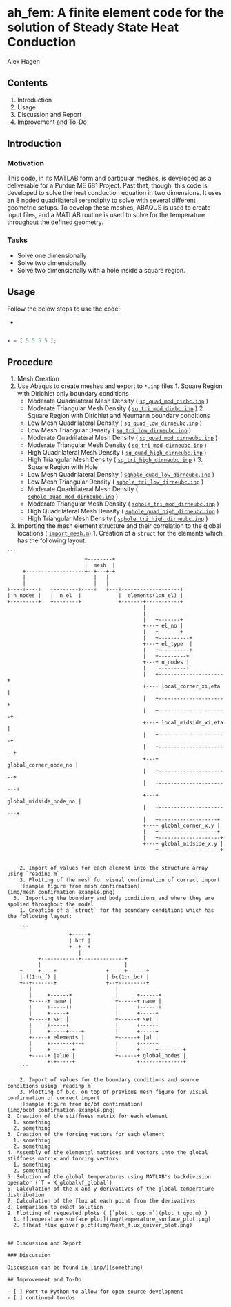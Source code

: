 # ah_fem: A finite element code for the solution of Steady State Heat Conduction
Alex Hagen

## Contents

1.  Introduction
2.  Usage
3.  Discussion and Report
4.  Improvement and To-Do

## Introduction

### Motivation

This code, in its MATLAB form and particular meshes, is developed as a deliverable for a Purdue ME 681 Project.  Past that, though, this code is developed to solve the heat conduction equation in two dimensions.  It uses an 8 noded quadrilateral serendipity to solve with several different geometric setups.  To develop these meshes, ABAQUS is used to create input files, and a MATLAB routine is used to solve for the temperature throughout the defined geometry.

### Tasks

- Solve one dimensionally
- Solve two dimensionally
- Solve two dimensionally with a hole inside a square region.

## Usage

Follow the below steps to use the code:

-

```matlab

x = [ 5 5 5 5 ];

```

## Procedure

1. Mesh Creation
  1.  Use Abaqus to create meshes and export to `*.inp` files
    1. Square Region with Dirichlet only boundary conditions
      * Moderate Quadrilateral Mesh Density ( [`sq_quad_mod_dirbc.inp`](inp/sq_quad_mod_dirbc.inp) )
      * Moderate Triangular Mesh Density ( [`sq_tri_mod_dirbc.inp`](inp/sq_tri_mod_dirbc.inp) )
    2. Square Region with Dirichlet and Neumann boundary conditions
      * Low Mesh Quadrilateral Density ( [`sq_quad_low_dirneubc.inp`](inp/sq_quad_low_dirneubc.inp) )
      * Low Mesh Triangular Density ( [`sq_tri_low_dirneubc.inp`](inp/sq_tri_low_dirneubc.inp) )
      * Moderate Quadrilateral Mesh Density ( [`sq_quad_mod_dirneubc.inp`](inp/sq_quad_mod_dirneubc.inp) )
      * Moderate Triangular Mesh Density ( [`sq_tri_mod_dirneubc.inp`](inp/sq_tri_mod_dirneubc.inp) )
      * High Quadrilateral Mesh Density ( [`sq_quad_high_dirneubc.inp`](inp/sq_quad_high_dirneubc.inp) )
      * High Triangular Mesh Density ( [`sq_tri_high_dirneubc.inp`](inp/sq_tri_high_dirneubc.inp) )
    3. Square Region with Hole
      * Low Mesh Quadrilateral Density ( [`sqhole_quad_low_dirneubc.inp`](inp/sqhole_quad_low_dirneubc.inp) )
      * Low Mesh Triangular Density ( [`sqhole_tri_low_dirneubc.inp`](inp/sqhole_tri_low_dirneubc.inp) )
      * Moderate Quadrilateral Mesh Density ( [`sqhole_quad_mod_dirneubc.inp`](inp/sqhole_quad_mod_dirneubc.inp) )
      * Moderate Triangular Mesh Density ( [`sqhole_tri_mod_dirneubc.inp`](inp/sqhole_tri_mod_dirneubc.inp) )
      * High Quadrilateral Mesh Density ( [`sqhole_quad_high_dirneubc.inp`](inp/sqhole_quad_high_dirneubc.inp) )
      * High Triangular Mesh Density ( [`sqhole_tri_high_dirneubc.inp`](inp/sqhole_tri_high_dirneubc.inp) )
  2.  Importing the mesh element structure and their correlation to the global locations ( [`import_mesh.m`](import_mesh.m))
  	1.  Creation of a `struct` for the elements which has the following layout:

  	```
	                         +--------+                                       
	                         |  mesh  |                                       
	     +-------------------+--+---+-+                                       
	     |                      |   |                                         
	     |                      |   |                                         
	+----+----+   +--------+----+   +---+-------------------+                 
	| n_nodes |   |  n_el  |            |  elements(1:n_el) |                 
	+---------+   +--------+            +-------+-----------+                 
	                                            |                             
	                                            |                             
	                                            |   +-------+                 
	                                            +---+ el_no |                 
	                                            |   +-------+                 
	                                            |   +----------+              
	                                            +---+ el_type  |              
	                                            |   +----------+              
	                                            |   +---------+               
	                                            +---+ n_nodes |               
	                                            |   +---------+               
	                                            |   +---------------------+   
	                                            +---+ local_corner_xi,eta |   
	                                            |   +---------------------+   
	                                            |   +----------------------+  
	                                            +---+ local_midside_xi,eta |  
	                                            |   +----------------------+  
	                                            |   +-----------------------+ 
	                                            +---+ global_corner_node_no | 
	                                            |   +-----------------------+ 
	                                            |   +------------------------+
	                                            +---+ global_midside_node_no |
	                                            |   +------------------------+
	                                            |   +-------------------+     
	                                            +---+ global_corner_x,y |     
	                                            |   +-------------------+     
	                                            |   +--------------------+    
	                                            +---+ global_midside_x,y |    
	                                                +--------------------+    
```

	2. Import of values for each element into the structure array using `readinp.m`
	3. Plotting of the mesh for visual confirmation of correct import
	![sample figure from mesh confirmation](img/mesh_confirmation_example.png)
  3.  Importing the boundary and body conditions and where they are applied throughout the model
  	1. Creation of a `struct` for the boundary conditions which has the following layout:

  	```
	                +-----+                               
	                | bcf |                               
	                +--+--+                               
	                   |                                  
	      +------------+--------------+                   
	      |                           |                   
	+-----+----+                +-----+------+            
	| f(1:n_f) |                | bc(1:n_bc) |            
	+--+-------+                +--+---------+            
	   |                           |                      
	   |     +------+              |      +------+        
	   +-----+ name |              +------+ name |        
	   |     +-----++              |      +-----++        
	   |     +-----+               |      +-----+         
	   +-----+ set |               +------+ set |         
	   |     +-----+               |      +-----+         
	   |     +-----+----+          |      +-----+         
	   +-----+ elements |          +------+ |al |         
	   |     +-------+--+          |      +-----+         
	   |     +-------+             |      +-----+--------+
	   +-----+ |alue |             +------+ global_nodes |
	         +-+-----+                    +--------------+
  	```

  	2. Import of values for the boundary conditions and source conditions using `readinp.m`
  	3. Plotting of b.c. on top of previous mesh figure for visual confirmation of correct import
  	![sample figure from bc/bf confirmation](img/bcbf_confirmation_example.png)
2. Creation of the stiffness matrix for each element
  1. something
  2. something
3. Creation of the forcing vectors for each element
  1. something
  2. something
4. Assembly of the elemental matrices and vectors into the global stiffness matrix and forcing vectors
  1. something
  2. something
5. Solution of the global temperatures using MATLAB's backdivision operator (`T = K_global\f_global`)
6. Calculation of the x and y derivatives of the global temperature distribution
7. Calculation of the flux at each point from the derivatives
8. Comparison to exact solution
9. Plotting of requested plots ( [`plot_t_qpp.m`](plot_t_qpp.m) )
  1. ![temperature surface plot](img/temperature_surface_plot.png)
  2. ![heat flux quiver plot](img/heat_flux_quiver_plot.png)


## Discussion and Report

### Discussion

Discussion can be found in [inp/](something)

## Improvement and To-Do

- [ ] Port to Python to allow for open-source development
- [ ] continued to-dos